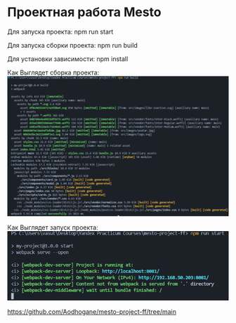 # Проектная работа Mesto

Для запуска проекта: npm run start

Для запуска сборки проекта: npm run build 

Для yстановки зависимости: npm install

Как Bыглядет сборка проекта:
![alt text](photo_for_vrtification/image.png)

Как Bыглядет запyск проекта:
![alt text](<photo_for_vrtification/npm run sturt.png>)

https://github.com/Aodhogane/mesto-project-ff/tree/main